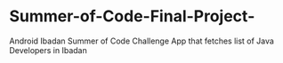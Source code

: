 # Summer-of-Code-Final-Project-
 Android Ibadan Summer of Code Challenge App that fetches list of Java Developers in Ibadan
